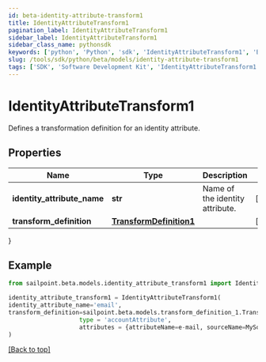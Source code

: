 ```yaml
---
id: beta-identity-attribute-transform1
title: IdentityAttributeTransform1
pagination_label: IdentityAttributeTransform1
sidebar_label: IdentityAttributeTransform1
sidebar_class_name: pythonsdk
keywords: ['python', 'Python', 'sdk', 'IdentityAttributeTransform1', 'BetaIdentityAttributeTransform1'] 
slug: /tools/sdk/python/beta/models/identity-attribute-transform1
tags: ['SDK', 'Software Development Kit', 'IdentityAttributeTransform1', 'BetaIdentityAttributeTransform1']
---
```


# IdentityAttributeTransform1

Defines a transformation definition for an identity attribute.

## Properties

Name | Type | Description | Notes
------------ | ------------- | ------------- | -------------
**identity_attribute_name** | **str** | Name of the identity attribute. | [optional] 
**transform_definition** | [**TransformDefinition1**](transform-definition1) |  | [optional] 
}

## Example

```python
from sailpoint.beta.models.identity_attribute_transform1 import IdentityAttributeTransform1

identity_attribute_transform1 = IdentityAttributeTransform1(
identity_attribute_name='email',
transform_definition=sailpoint.beta.models.transform_definition_1.TransformDefinition_1(
                    type = 'accountAttribute', 
                    attributes = {attributeName=e-mail, sourceName=MySource, sourceId=2c9180877a826e68017a8c0b03da1a53}, )
)

```
[[Back to top]](#) 


